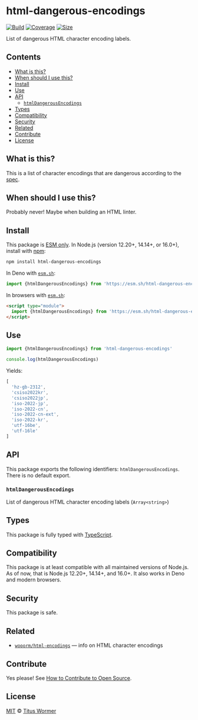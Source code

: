 # html-dangerous-encodings

[![Build][build-badge]][build]
[![Coverage][coverage-badge]][coverage]
[![Size][size-badge]][size]

List of dangerous HTML character encoding labels.

## Contents

*   [What is this?](#what-is-this)
*   [When should I use this?](#when-should-i-use-this)
*   [Install](#install)
*   [Use](#use)
*   [API](#api)
    *   [`htmlDangerousEncodings`](#htmldangerousencodings)
*   [Types](#types)
*   [Compatibility](#compatibility)
*   [Security](#security)
*   [Related](#related)
*   [Contribute](#contribute)
*   [License](#license)

## What is this?

This is a list of character encodings that are dangerous according to the
[spec][].

## When should I use this?

Probably never!
Maybe when building an HTML linter.

## Install

This package is [ESM only][esm].
In Node.js (version 12.20+, 14.14+, or 16.0+), install with [npm][]:

```sh
npm install html-dangerous-encodings
```

In Deno with [`esm.sh`][esmsh]:

```js
import {htmlDangerousEncodings} from 'https://esm.sh/html-dangerous-encodings@2'
```

In browsers with [`esm.sh`][esmsh]:

```html
<script type="module">
  import {htmlDangerousEncodings} from 'https://esm.sh/html-dangerous-encodings@2?bundle'
</script>
```

## Use

```js
import {htmlDangerousEncodings} from 'html-dangerous-encodings'

console.log(htmlDangerousEncodings)
```

Yields:

```js
[
  'hz-gb-2312',
  'csiso2022kr',
  'csiso2022jp',
  'iso-2022-jp',
  'iso-2022-cn',
  'iso-2022-cn-ext',
  'iso-2022-kr',
  'utf-16be',
  'utf-16le'
]
```

## API

This package exports the following identifiers: `htmlDangerousEncodings`.
There is no default export.

### `htmlDangerousEncodings`

List of dangerous HTML character encoding labels (`Array<string>`)

## Types

This package is fully typed with [TypeScript][].

## Compatibility

This package is at least compatible with all maintained versions of Node.js.
As of now, that is Node.js 12.20+, 14.14+, and 16.0+.
It also works in Deno and modern browsers.

## Security

This package is safe.

## Related

*   [`wooorm/html-encodings`](https://github.com/wooorm/html-encodings)
    — info on HTML character encodings

## Contribute

Yes please!
See [How to Contribute to Open Source][contribute].

## License

[MIT][license] © [Titus Wormer][author]

<!-- Definition -->

[build-badge]: https://github.com/wooorm/html-dangerous-encodings/workflows/main/badge.svg

[build]: https://github.com/wooorm/html-dangerous-encodings/actions

[coverage-badge]: https://img.shields.io/codecov/c/github/wooorm/html-dangerous-encodings.svg

[coverage]: https://codecov.io/github/wooorm/html-dangerous-encodings

[size-badge]: https://img.shields.io/bundlephobia/minzip/html-dangerous-encodings.svg

[size]: https://bundlephobia.com/result?p=html-dangerous-encodings

[npm]: https://docs.npmjs.com/cli/install

[esmsh]: https://esm.sh

[license]: license

[author]: https://wooorm.com

[esm]: https://gist.github.com/sindresorhus/a39789f98801d908bbc7ff3ecc99d99c

[typescript]: https://www.typescriptlang.org

[contribute]: https://opensource.guide/how-to-contribute/

[spec]: https://encoding.spec.whatwg.org/#security-background
